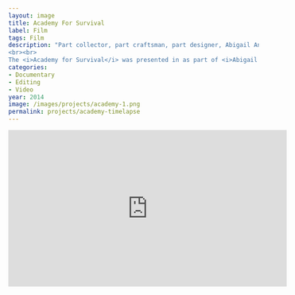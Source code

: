 ```yaml
---
layout: image
title: Academy For Survival
label: Film
tags: Film
description: "Part collector, part craftsman, part designer, Abigail Anne Newbold utilizes a domestic vocabulary to create objects and installations that examine issues of portability, survival, and independence. In 2014, Newbold led the <i>Academy for Survival</i>, an artist residency and backcountry instructional retreat that tested the skills required to live self-sufficiently by combining the traditional craft and modern material. I played the role of documentarian: interviewing the visiting artists and survivalist instructors and filming the participant artists as they tramped around the wooded property.
<br><br>
The <i>Academy for Survival</i> was presented in as part of <i>Abigail Anne Newbold: Borderlander's Outfitter</i>, an exhibition curated by Sarah Margolis-Pineo at Museum of Contemporary Craft and in collaboration with the Philip Feldman Gallery + Project Space, the MFA in Applied Craft + Design, a joint MFA from Oregon College of Art and Craft and Pacific Northwest College of Art, and Leland Iron Works artist residency program."
categories:
- Documentary
- Editing
- Video
year: 2014
image: /images/projects/academy-1.png
permalink: projects/academy-timelapse
---
```


<div class="responsive-container"><p>
<iframe width="560" height="315" src="https://www.youtube.com/embed/dlPGF2XxAkk" frameborder="0" allow="accelerometer; autoplay; clipboard-write; encrypted-media; gyroscope; picture-in-picture" allowfullscreen></iframe>
</p></div>